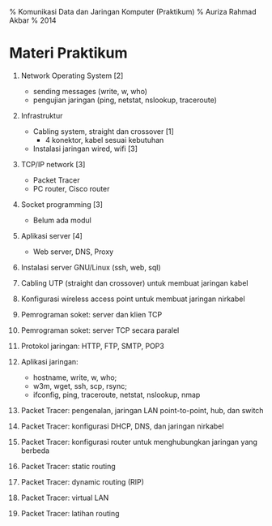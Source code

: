 % Komunikasi Data dan Jaringan Komputer (Praktikum)
% Auriza Rahmad Akbar
% 2014

# Materi Praktikum

1. Network Operating System [2]
   - sending messages (write, w, who)
   - pengujian jaringan (ping, netstat, nslookup, traceroute)
2. Infrastruktur
   - Cabling system, straight dan crossover [1]
     - 4 konektor, kabel sesuai kebutuhan
   - Instalasi jaringan wired, wifi [3]
3. TCP/IP network [3]
   - Packet Tracer
   - PC router, Cisco router
4. Socket programming [3]
   - Belum ada modul
5. Aplikasi server [4]
   - Web server, DNS, Proxy


1. Instalasi server GNU/Linux (ssh, web, sql)
2. Cabling UTP (straight dan crossover) untuk membuat jaringan kabel
3. Konfigurasi wireless access point untuk membuat jaringan nirkabel
4. Pemrograman soket: server dan klien TCP
5. Pemrograman soket: server TCP secara paralel
6. Protokol jaringan: HTTP, FTP, SMTP, POP3
7. Aplikasi jaringan:
	- hostname, write, w, who;
	- w3m, wget, ssh, scp, rsync;
	- ifconfig, ping, traceroute, netstat, nslookup, nmap

8. Packet Tracer: pengenalan, jaringan LAN point-to-point, hub, dan switch
9. Packet Tracer: konfigurasi DHCP, DNS, dan jaringan nirkabel
10. Packet Tracer: konfigurasi router untuk menghubungkan jaringan yang berbeda
11. Packet Tracer: static routing
12. Packet Tracer: dynamic routing (RIP)
13. Packet Tracer: virtual LAN
14. Packet Tracer: latihan routing
